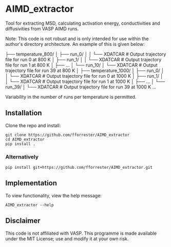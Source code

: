 # AIMD_extractor
Tool for extracting MSD, calculating activation energy, conductivities and diffusivities from VASP AIMD runs.

Note: This code is not robust and is only intended for use within the author's directory architecture. An example of this is given below:

├── temperature_800/
│   ├── run_0/
│   │   └── XDATCAR  # Output trajectory file for run 0 at 800 K
│   ├── run_1/
│   │   └── XDATCAR  # Output trajectory file for run 1 at 800 K
│   ├── ...
│   └── run_10/
│       └── XDATCAR  # Output trajectory file for run 39 at 800 K
│
├── temperature_1000/
│   ├── run_0/
│   │   └── XDATCAR  # Output trajectory file for run 0 at 1000 K
│   ├── run_1/
│   │   └── XDATCAR  # Output trajectory file for run 1 at 1000 K
│   ├── ...
│   └── run_39/
│       └── XDATCAR  # Output trajectory file for run 39 at 1000 K
...

Variability in the number of runs per temperature is permitted.

## Installation

Clone the repo and install:
```
git clone https://github.com/fforrester/AIMD_extractor
cd AIMD_extractor
pip install .
```
### Alternatively
```
pip install git+https://github.com/fforrester/AIMD_extractor.git
```

## Implementation 

To view functionality, view the help message:

```
AIMD_extractor --help
```

## Disclaimer

This code is not affiliated with VASP. This programme is made available under the MIT License; use and modify it at your own risk.


